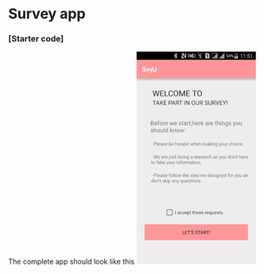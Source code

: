 # Survey app
### [Starter code]


The complete app should look like this
![Dragona](app_required.gif)


